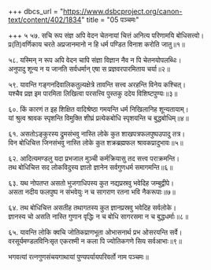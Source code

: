 +++
dbcs_url = "https://www.dsbcproject.org/canon-text/content/402/1834"
title = "05 पञ्चमः"

+++
५
५७. सचि रूप संज्ञ अपि वेदन चेतनायां 
चित्तं अनित्य परिणामयि बोधिसत्त्वो।  
प्र(ति)वर्णिकाय चरते अप्रजानमानो
न हि धर्म पण्डित विनाश करोति जातु॥१॥

५८. यस्मिन् न रूप अपि वेदन चापि संज्ञा 
विज्ञान नैव न पि चेतनयोपलब्धिः।  
अनुपादु शून्य न य जानति सर्वधर्मान् 
एषा स प्रज्ञवरपारमिताय चर्या॥२॥

५९. यावन्ति गङ्गनदिवालिकतुल्यक्षेत्रे 
तावन्ति सत्त्व अरहन्ति विनेय कश्चित्।  
यश्चैव प्रज्ञ इम पारमिता लिखित्वा 
परसत्त्वि पुस्तकु ददेय विशिष्टपुण्यः॥३॥

६०. किं कारणं त इह शिक्षित वादिश्रेष्ठा
गमयन्ति धर्म निखिलानिह शून्यतायाम्।  
यां श्रुत्व श्रावक स्पृशन्ति विमुक्ति शीघ्रं 
प्रत्येकबोधि स्पृशयन्ति च बुद्धबोधिम्॥४॥

६१. असतोऽङ्कुरस्य द्रुमसंभवु नास्ति लोके 
कुत शाखपत्रफलपुष्प‍उपादु तत्र।  
विन बोधिचित्त जिनसंभवु नास्ति लोके 
कुत शक्रब्रह्मफल श्रावकप्रादुभावः॥५॥

६२. आदित्यमण्डलु यदा प्रभजाल मुञ्ची 
कर्मक्रियासु तद सत्त्व पराक्रमन्ति।  
तथ बोधिचित्त सद लोकविदुस्य ज्ञातो 
ज्ञानेन सर्वगुणधर्म समागमन्ति॥६॥

६३. यथ नोपतप्त असतो भुजगाधिपस्य 
कुत नद्यप्रस्रवु भवेदिह जम्बुद्वीपे।  
असता नदीय फलपुष्प न संभवेयुः 
न च सागराण रतना भवि नैकरूपाः॥७॥

६४. तथ बोधिचित्त असतीह तथागतस्य 
कुत ज्ञानप्रस्रवु भवेदिह सर्वलोके।  
ज्ञानस्य चो असति नास्ति गुणान वृद्धिः 
न च बोधि सागरसमा न च बुद्धधर्माः॥८॥

६५. यावन्ति लोकि क्वचि जोतिकप्राणभूता 
ओभासनार्थ प्रभ ओसरयन्ति सर्वे।  
वरसूर्यमण्डलविनिःसृत एकरश्मी 
न कला पि ज्योतिकगणे सिय सर्वआभाः॥९॥

भगवत्यां रत्नगुणसंचयगाथायां पुण्यपर्यायपरिवर्तो नाम पञ्चमः॥

